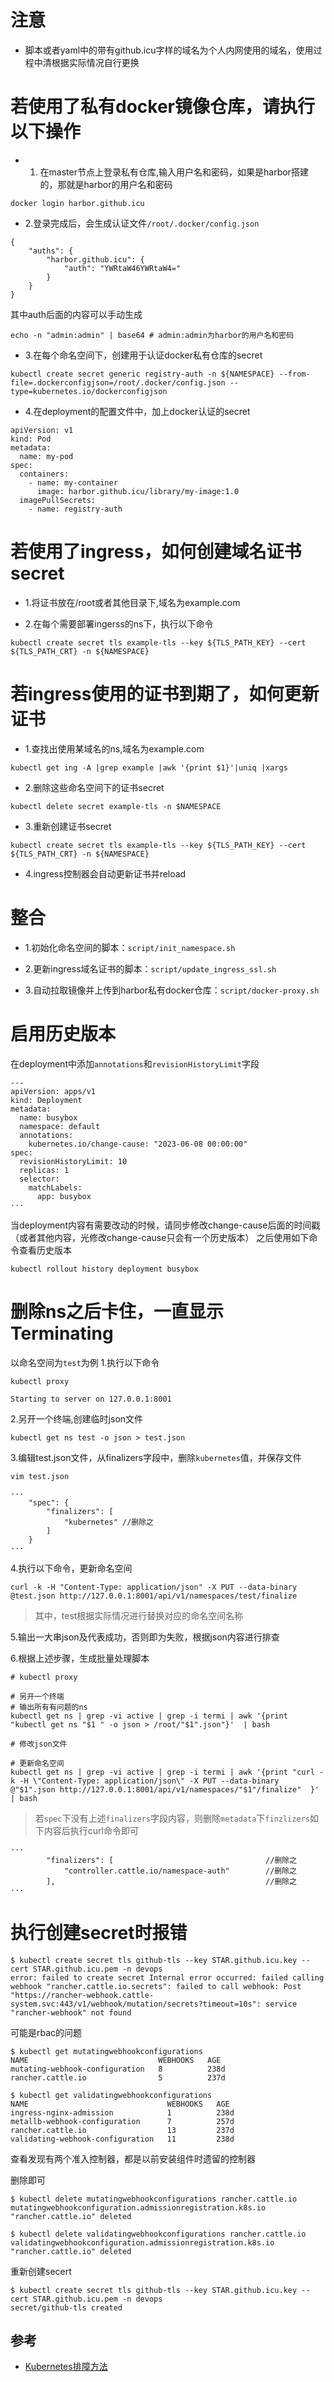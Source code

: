 # 注意
- 脚本或者yaml中的带有github.icu字样的域名为个人内网使用的域名，使用过程中清根据实际情况自行更换


# 若使用了私有docker镜像仓库，请执行以下操作
- 1. 在master节点上登录私有仓库,输入用户名和密码，如果是harbor搭建的，那就是harbor的用户名和密码
```
docker login harbor.github.icu
```
- 2.登录完成后，会生成认证文件`/root/.docker/config.json`
```
{
	"auths": {
		"harbor.github.icu": {
			"auth": "YWRtaW46YWRtaW4="
		}
	}
}
```
其中auth后面的内容可以手动生成
```
echo -n "admin:admin" | base64 # admin:admin为harbor的用户名和密码
```

- 3.在每个命名空间下，创建用于认证docker私有仓库的secret
```
kubectl create secret generic registry-auth -n ${NAMESPACE} --from-file=.dockerconfigjson=/root/.docker/config.json --type=kubernetes.io/dockerconfigjson
```

- 4.在deployment的配置文件中，加上docker认证的secret
```
apiVersion: v1
kind: Pod
metadata:
  name: my-pod
spec:
  containers:
    - name: my-container
      image: harbor.github.icu/library/my-image:1.0
  imagePullSecrets:
    - name: registry-auth
```

# 若使用了ingress，如何创建域名证书secret
- 1.将证书放在/root或者其他目录下,域名为example.com

- 2.在每个需要部署ingerss的ns下，执行以下命令
```
kubectl create secret tls example-tls --key ${TLS_PATH_KEY} --cert ${TLS_PATH_CRT} -n ${NAMESPACE}
```

# 若ingress使用的证书到期了，如何更新证书
- 1.查找出使用某域名的ns,域名为example.com
```
kubectl get ing -A |grep example |awk '{print $1}'|uniq |xargs
```

- 2.删除这些命名空间下的证书secret
```
kubectl delete secret example-tls -n $NAMESPACE
```

- 3.重新创建证书secret
```
kubectl create secret tls example-tls --key ${TLS_PATH_KEY} --cert ${TLS_PATH_CRT} -n ${NAMESPACE}
```

- 4.ingress控制器会自动更新证书并reload

# 整合
- 1.初始化命名空间的脚本：`script/init_namespace.sh`

- 2.更新ingress域名证书的脚本：`script/update_ingress_ssl.sh`

- 3.自动拉取镜像并上传到harbor私有docker仓库：`script/docker-proxy.sh`

# 启用历史版本
在deployment中添加`annotations`和`revisionHistoryLimit`字段
```
---
apiVersion: apps/v1
kind: Deployment
metadata:
  name: busybox
  namespace: default
  annotations:
    kubernetes.io/change-cause: "2023-06-08 00:00:00"
spec:
  revisionHistoryLimit: 10
  replicas: 1
  selector:
    matchLabels:
      app: busybox
···
```
当deployment内容有需要改动的时候，请同步修改change-cause后面的时间戳（或者其他内容，光修改change-cause只会有一个历史版本）
之后使用如下命令查看历史版本
```
kubectl rollout history deployment busybox
```

# 删除ns之后卡住，一直显示Terminating
以命名空间为`test`为例
1.执行以下命令
```
kubectl proxy

Starting to server on 127.0.0.1:8001
```

2.另开一个终端,创建临时json文件
```
kubectl get ns test -o json > test.json
```

3.编辑test.json文件，从finalizers字段中，删除`kubernetes`值，并保存文件
```
vim test.json

···
    "spec": {
        "finalizers": [
            "kubernetes" //删除之
        ]
    }
···
```

4.执行以下命令，更新命名空间
```
curl -k -H "Content-Type: application/json" -X PUT --data-binary @test.json http://127.0.0.1:8001/api/v1/namespaces/test/finalize
```
> 其中，test根据实际情况进行替换对应的命名空间名称

5.输出一大串json及代表成功，否则即为失败，根据json内容进行排查

6.根据上述步骤，生成批量处理脚本
```
# kubectl proxy

# 另开一个终端
# 输出所有有问题的ns
kubectl get ns | grep -vi active | grep -i termi | awk '{print "kubectl get ns "$1 " -o json > /root/"$1".json"}'  | bash

# 修改json文件

# 更新命名空间
kubectl get ns | grep -vi active | grep -i termi | awk '{print "curl -k -H \"Content-Type: application/json\" -X PUT --data-binary @"$1".json http://127.0.0.1:8001/api/v1/namespaces/"$1"/finalize"  }'  | bash
```

> 若`spec`下没有上述`finalizers`字段内容，则删除`metadata`下`finzlizers`如下内容后执行curl命令即可

```
···
        "finalizers": [                                  //删除之
            "controller.cattle.io/namespace-auth"        //删除之
        ],                                               //删除之
···
```

# 执行创建secret时报错
```
$ kubectl create secret tls github-tls --key STAR.github.icu.key --cert STAR.github.icu.pem -n devops
error: failed to create secret Internal error occurred: failed calling webhook "rancher.cattle.io.secrets": failed to call webhook: Post "https://rancher-webhook.cattle-system.svc:443/v1/webhook/mutation/secrets?timeout=10s": service "rancher-webhook" not found
```

可能是rbac的问题
```
$ kubectl get mutatingwebhookconfigurations
NAME                             WEBHOOKS   AGE
mutating-webhook-configuration   8          238d
rancher.cattle.io                5          237d

$ kubectl get validatingwebhookconfigurations
NAME                               WEBHOOKS   AGE
ingress-nginx-admission            1          238d
metallb-webhook-configuration      7          257d
rancher.cattle.io                  13         237d
validating-webhook-configuration   11         238d
```
查看发现有两个准入控制器，都是以前安装组件时遗留的控制器

删除即可
```
$ kubectl delete mutatingwebhookconfigurations rancher.cattle.io
mutatingwebhookconfiguration.admissionregistration.k8s.io "rancher.cattle.io" deleted

$ kubectl delete validatingwebhookconfigurations rancher.cattle.io
validatingwebhookconfiguration.admissionregistration.k8s.io "rancher.cattle.io" deleted
```

重新创建secert
```
$ kubectl create secret tls github-tls --key STAR.github.icu.key --cert STAR.github.icu.pem -n devops
secret/github-tls created
```

## 参考
- [Kubernetes排障方法][1]

[1]: https://imroc.cc/kubernetes-troubleshooting/methods/
